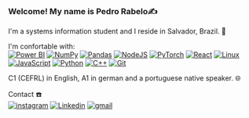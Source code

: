 ### Welcome! My name is Pedro Rabelo✍️

I'm a systems information student and I reside in Salvador, Brazil. 📍

I'm confortable with:
<br>
[![Power BI](https://custom-icon-badges.demolab.com/badge/Power%20BI-F1C912?logo=power-bi&logoColor=fff)](#) 	[![NumPy](https://img.shields.io/badge/NumPy-4DABCF?logo=numpy&logoColor=fff)](#) [![Pandas](https://img.shields.io/badge/Pandas-150458?logo=pandas&logoColor=fff)](#) [![NodeJS](https://img.shields.io/badge/Node.js-6DA55F?logo=node.js&logoColor=white)](#) [![PyTorch](https://img.shields.io/badge/PyTorch-ee4c2c?logo=pytorch&logoColor=white)](#) [![React](https://img.shields.io/badge/React-%2320232a.svg?logo=react&logoColor=%2361DAFB)](#) [![Linux](https://img.shields.io/badge/Linux-FCC624?logo=linux&logoColor=black)](#) [![JavaScript](https://img.shields.io/badge/JavaScript-F7DF1E?logo=javascript&logoColor=000)](#) [![Python](https://img.shields.io/badge/Python-3776AB?logo=python&logoColor=fff)](#) [![C++](https://img.shields.io/badge/C++-%2300599C.svg?logo=c%2B%2B&logoColor=white)](#) [![Git](https://img.shields.io/badge/Git-F05032?logo=git&logoColor=fff)](#)



C1 (CEFRL) in English, A1 in german and a portuguese native speaker. 🌐

Contact ☎️
<br>
[![instagram](https://img.shields.io/badge/Instagram-E4405F?style=for-the-badge&logo=instagram&logoColor=white)](https://www.instagram.com/peurabelo) [![Linkedin](https://img.shields.io/badge/LinkedIn-0077B5?style=for-the-badge&logo=linkedin&logoColor=white)](https://www.linkedin.com/in/pedro-rabelo-905aa2249/) [![gmail](https://img.shields.io/badge/Gmail-D14836?style=for-the-badge&logo=gmail&logoColor=white)](mailto:pedro.rabelo114@gmail.com)
